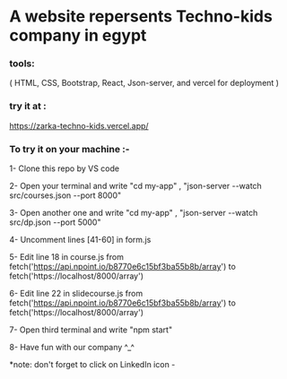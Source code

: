 # A website repersents Techno-kids company in egypt
### tools:
( HTML, CSS, Bootstrap, React, Json-server, and vercel for deployment )


### try it at :
https://zarka-techno-kids.vercel.app/


### To try it on your machine :-

1- Clone this repo by VS code

2- Open your terminal and write "cd my-app" , "json-server --watch src/courses.json --port 8000"

3- Open another one and write "cd my-app" , "json-server --watch src/dp.json --port 5000"

4- Uncomment lines [41-60] in form.js

5- Edit line 18 in course.js from  fetch('https://api.npoint.io/b8770e6c15bf3ba55b8b/array') to  fetch('https://localhost/8000/array')

6- Edit line 22 in slidecourse.js from  fetch('https://api.npoint.io/b8770e6c15bf3ba55b8b/array') to  fetch('https://localhost/8000/array')

7- Open third terminal and write "npm start"

8- Have fun with our company ^_^ 

*note: don't forget to click on LinkedIn icon *-*
 
